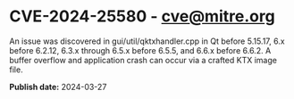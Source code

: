 # CVE-2024-25580 - cve@mitre.org

An issue was discovered in gui/util/qktxhandler.cpp in Qt before 5.15.17, 6.x before 6.2.12, 6.3.x through 6.5.x before 6.5.5, and 6.6.x before 6.6.2. A buffer overflow and application crash can occur via a crafted KTX image file.

**Publish date:** 2024-03-27
